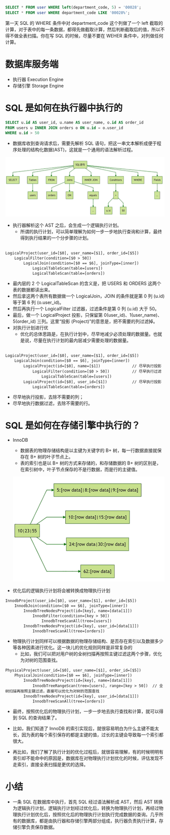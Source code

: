 ```SQL
SELECT * FROM user WHERE left(department_code, 5) = '00028';
SELECT * FROM user WHERE department_code LIKE '00028%';
```
第一天 SQL 的 WHERE 条件中对 department_code 这个列做了一个 left 截取的计算，对于表中的每一条数据，都得先做截取计算，然后判断截取后的值，所以不得不做全表扫描。你在写 SQL 的时候，尽量不要在 WEHER 条件中，对列做任何计算。

# 数据库服务端
- 执行器 Execution Engine
- 存储引擎 Storage Engine


# SQL 是如何在执行器中执行的
```SQL
SELECT u.id AS user_id, u.name AS user_name, o.id AS order_id
FROM users u INNER JOIN orders o ON u.id = o.user_id
WHERE u.id > 50
```
- 数据库收到查询请求后，需要先解析 SQL 语句，把这一串文本解析成便于程序处理的结构化数据(AST)，这就是一个通用的语法解析过程。

![](./10_files/5e8a95beb5195d042f000002.png)

- 执行器解析这个 AST 之后，会生成一个逻辑执行计划。
  * 所谓的执行计划，可以简单理解为如何一步一步地执行查询和计算，最终得到执行结果的一个分步骤的计划。
  
```

LogicalProject(user_id=[$0], user_name=[$1], order_id=[$5])
    LogicalFilter(condition=[$0 > 50])
        LogicalJoin(condition=[$0 == $6], joinType=[inner])
            LogicalTableScan(table=[users])
            LogicalTableScan(table=[orders])
```
- 最内层的 2 个 LogicalTableScan 的含义是，把 USERS 和 ORDERS 这两个表的数据都读出来。
- 然后拿这两个表所有数据做一个 LogicalJoin，JOIN 的条件就是第 0 列 (u.id) 等于第 6 列 (o.user_id)。
- 然后再执行一个 LogicalFilter 过滤器，过滤条件是第 0 列 (u.id) 大于 50。
- 最后，做一个 LogicalProject 投影，只保留第 0(user_id)、1(user_name)、5(order_id) 三列。这里“投影 (Project)”的意思是，把不需要的列过滤掉。
- 对执行计划进行优
  * 优化的总体思路是，在执行计划中，尽早地减少必须处理的数据量。也就是说，尽量在执行计划的最内层减少需要处理的数据量。
  
```

LogicalProject(user_id=[$0], user_name=[$1], order_id=[$5])
    LogicalJoin(condition=[$0 == $6], joinType=[inner])
        LogicalProject(id=[$0], name=[$1])              // 尽早执行投影
            LogicalFilter(condition=[$0 > 50])          // 尽早执行过滤
                LogicalTableScan(table=[users])
        LogicalProject(id=[$0], user_id=[$1])           // 尽早执行投影
            LogicalTableScan(table=[orders])
```
- 尽早地执行投影，去除不需要的列；
- 尽早地执行数据过滤，去除不需要的行。


# SQL 是如何在存储引擎中执行的？
- InnoDB
  * 数据表的物理存储结构是以主键为关键字的 B+ 树，每一行数据直接就保存在 B+ 树的叶子节点上。
  * 表的索引也是以 B+ 树的方式来存储的，和存储数据的 B+ 树的区别是，在索引树中，叶子节点保存的不是行数据，而是行的主键值。
  
  ![](./10_files/5e8a9844b5195d042f000003.png)
  
- 优化后的逻辑执行计划将会被转换成物理执行计划
```
InnodbProject(user_id=[$0], user_name=[$1], order_id=[$5])
    InnodbJoin(condition=[$0 == $6], joinType=[inner])
        InnodbTreeNodesProject(id=[key], name=[data[1]])
            InnodbFilter(condition=[key > 50])
                InnodbTreeScanAll(tree=[users])
        InnodbTreeNodesProject(id=[key], user_id=[data[1]])
            InnodbTreeScanAll(tree=[orders])
```
- 物理执行计划同样可以根据数据的物理存储结构、是否存在索引以及数据多少等各种因素进行优化。这一块儿的优化规则同样是非常复杂的
  * 比如，我们可以把对用户树的全树扫描再按照主键过滤这两个步骤，优化为对树的范围查找。
  
  
```
PhysicalProject(user_id=[$0], user_name=[$1], order_id=[$5])
    PhysicalJoin(condition=[$0 == $6], joinType=[inner])
        InnodbTreeNodesProject(id=[key], name=[data[1]])
            InnodbTreeRangeScan(tree=[users], range=[key > 50])  // 全树扫描再按照主键过滤，直接可以优化为对树的范围查找
        InnodbTreeNodesProject(id=[key], user_id=[data[1]])
            InnodbTreeScanAll(tree=[orders])
```
- 最终，按照优化后的物理执行计划，一步一步地去执行查找和计算，就可以得到 SQL 的查询结果了。


- 比如，我们知道了 InnoDB 的索引实现后，就很容易明白为什么主键不能太长，因为表的每个索引保存的都是主键的值，过长的主键会导致每一个索引都很大。
- 再比如，我们了解了执行计划的优化过程后，就很容易理解，有的时候明明有索引却不能命中的原因是，数据库在对物理执行计划优化的时候，评估发现不走索引，直接全表扫描是更优的选择。


# 小结
- 一条 SQL 在数据库中执行，首先 SQL 经过语法解析成 AST，然后 AST 转换为逻辑执行计划，逻辑执行计划经过优化后，转换为物理执行计划，再经过物理执行计划优化后，按照优化后的物理执行计划执行完成数据的查询。几乎所有的数据库，都是由执行器和存储引擎两部分组成，执行器负责执行计算，存储引擎负责保存数据。